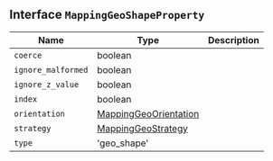 ## Interface `MappingGeoShapeProperty`

| Name | Type | Description |
| - | - | - |
| `coerce` | boolean | &nbsp; |
| `ignore_malformed` | boolean | &nbsp; |
| `ignore_z_value` | boolean | &nbsp; |
| `index` | boolean | &nbsp; |
| `orientation` | [MappingGeoOrientation](./MappingGeoOrientation.md) | &nbsp; |
| `strategy` | [MappingGeoStrategy](./MappingGeoStrategy.md) | &nbsp; |
| `type` | 'geo_shape' | &nbsp; |
